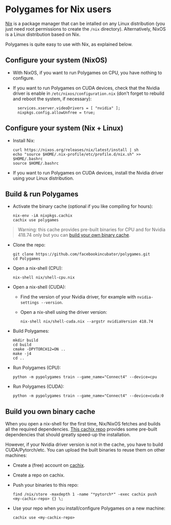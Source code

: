 # Polygames for Nix users

[Nix](https://nixos.org/) is a package manager that can be intalled on any
Linux distribution (you just need root permissions to create the `/nix`
directory). Alternatively, NixOS is a Linux distribution based on Nix.

Polygames is quite easy to use with Nix, as explained below.


## Configure your system (NixOS)

- With NixOS, if you want to run Polygames on CPU, you have nothing to
  configure.

- If you want to run Polygames on CUDA devices, check that the Nvidia driver is
  enable in `/etc/nixos/configuration.nix` (don't forget to rebuild and reboot
  the system, if necessary):

    ```
      services.xserver.videoDrivers = [ "nvidia" ];
      nixpkgs.config.allowUnfree = true;
    ```


## Configure your system (Nix + Linux)

- Install Nix:

    ```
    curl https://nixos.org/releases/nix/latest/install | sh
    echo "source $HOME/.nix-profile/etc/profile.d/nix.sh" >> $HOME/.bashrc
    source $HOME/.bashrc
    ```

- If you want to run Polygames on CUDA devices, install the Nvidia driver using
  your Linux distribution.


## Build & run Polygames

- Activate the binary cache (optional if you like compiling for hours):

    ```
    nix-env -iA nixpkgs.cachix
    cachix use polygames
    ```

> Warning: this cache provides pre-built binaries for CPU and for Nvidia
> 418.74 only but you can [build your own binary
> cache](#build-your-own-binary-cache).

- Clone the repo:

    ```
    git clone https://github.com/facebookincubator/polygames.git
    cd Polygames
    ```

- Open a nix-shell (CPU):

    ```
    nix-shell nix/shell-cpu.nix
    ```

- Open a nix-shell (CUDA):

    - Find the version of your Nvidia driver, for example with `nvidia-settings
      --version`.

    - Open a nix-shell using the driver version:

        ```
        nix-shell nix/shell-cuda.nix --argstr nvidiaVersion 418.74
        ```

- Build Polygames:

    ```
    mkdir build
    cd build
    cmake -DPYTORCH12=ON ..
    make -j4
    cd ..
    ```

- Run Polygames (CPU):

    ```
    python -m pypolygames train --game_name="Connect4" --device=cpu
    ```

- Run Polygames (CUDA):

    ```
    python -m pypolygames train --game_name="Connect4" --device=cuda:0
    ```

## Build you own binary cache

When you open a nix-shell for the first time, Nix/NixOS fetches and builds all
the required dependencies. [This cachix repo](https://polygames.cachix.org/)
provides some pre-built dependencies that should greatly speed-up the
installation.

However, if your Nvidia driver version is not in the cache, you have to build
CUDA/Pytorch/etc. You can upload the built binaries to reuse them on other
machines:

- Create a (free) account on [cachix](https://cachix.org/).

- Create a repo on cachix.

- Push your binaries to this repo:

    ```
    find /nix/store -maxdepth 1 -name "*pytorch*" -exec cachix push <my-cachix-repo> {} \;
    ```

- Use your repo when you install/configure Polygames on a new machine:

    ```
    cachix use <my-cachix-repo>
    ```

